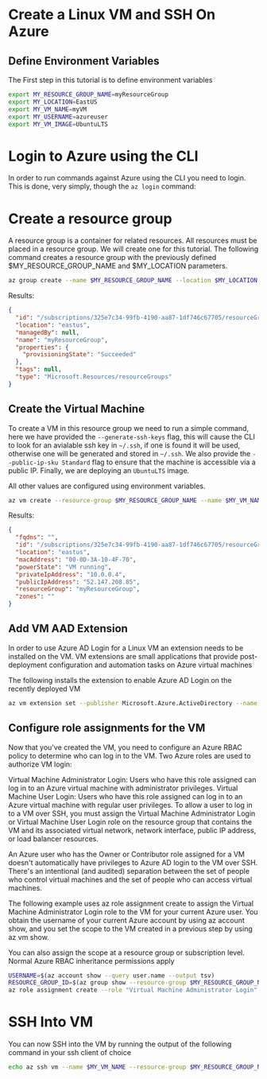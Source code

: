 # Create a Linux VM and SSH On Azure

## Define Environment Variables

The First step in this tutorial is to define environment variables 

```bash
export MY_RESOURCE_GROUP_NAME=myResourceGroup
export MY_LOCATION=EastUS
export MY_VM_NAME=myVM
export MY_USERNAME=azureuser
export MY_VM_IMAGE=UbuntuLTS
```

# Login to Azure using the CLI

In order to run commands against Azure using the CLI you need to login. This is done, very simply, though the `az login` command:

# Create a resource group

A resource group is a container for related resources. All resources must be placed in a resource group. We will create one for this tutorial. The following command creates a resource group with the previously defined $MY_RESOURCE_GROUP_NAME and $MY_LOCATION parameters.

```bash
az group create --name $MY_RESOURCE_GROUP_NAME --location $MY_LOCATION
```

Results:

```json expected-similarity=0.7
{
  "id": "/subscriptions/325e7c34-99fb-4190-aa87-1df746c67705/resourceGroups/myResourceGroup",
  "location": "eastus",
  "managedBy": null,
  "name": "myResourceGroup",
  "properties": {
    "provisioningState": "Succeeded"
  },
  "tags": null,
  "type": "Microsoft.Resources/resourceGroups"
}
```

## Create the Virtual Machine

To create a VM in this resource group we need to run a simple command, here we have provided the `--generate-ssh-keys` flag, this will cause the CLI to look for an avialable ssh key in `~/.ssh`, if one is found it will be used, otherwise one will be generated and stored in `~/.ssh`. We also provide the `--public-ip-sku Standard` flag to ensure that the machine is accessible via a public IP. Finally, we are deploying an `UbuntuLTS` image. 

All other values are configured using environment variables.

```bash
az vm create --resource-group $MY_RESOURCE_GROUP_NAME --name $MY_VM_NAME --image $MY_VM_IMAGE --assign-identity --admin-username $MY_USERNAME --generate-ssh-keys --public-ip-sku Standard
```

Results:

```json expected-similarity=0.7
{
  "fqdns": "",
  "id": "/subscriptions/325e7c34-99fb-4190-aa87-1df746c67705/resourceGroups/myResourceGroup/providers/Microsoft.Compute/virtualMachines/myVM",
  "location": "eastus",
  "macAddress": "00-0D-3A-10-4F-70",
  "powerState": "VM running",
  "privateIpAddress": "10.0.0.4",
  "publicIpAddress": "52.147.208.85",
  "resourceGroup": "myResourceGroup",
  "zones": ""
}
```

## Add VM AAD Extension

In order to use Azure AD Login for a Linux VM an extension needs to be installed on the VM. VM extensions are small applications that provide post-deployment configuration and automation tasks on Azure virtual machines

The following installs the extension to enable Azure AD Login on the recently deployed VM

```bash
az vm extension set --publisher Microsoft.Azure.ActiveDirectory --name AADSSHLoginForLinux --resource-group $MY_RESOURCE_GROUP_NAME --vm-name $MY_VM_NAME
```
## Configure role assignments for the VM

Now that you've created the VM, you need to configure an Azure RBAC policy to determine who can log in to the VM. Two Azure roles are used to authorize VM login:

Virtual Machine Administrator Login: Users who have this role assigned can log in to an Azure virtual machine with administrator privileges.
Virtual Machine User Login: Users who have this role assigned can log in to an Azure virtual machine with regular user privileges.
To allow a user to log in to a VM over SSH, you must assign the Virtual Machine Administrator Login or Virtual Machine User Login role on the resource group that contains the VM and its associated virtual network, network interface, public IP address, or load balancer resources.

An Azure user who has the Owner or Contributor role assigned for a VM doesn't automatically have privileges to Azure AD login to the VM over SSH. There's an intentional (and audited) separation between the set of people who control virtual machines and the set of people who can access virtual machines.

The following example uses az role assignment create to assign the Virtual Machine Administrator Login role to the VM for your current Azure user. You obtain the username of your current Azure account by using az account show, and you set the scope to the VM created in a previous step by using az vm show.

You can also assign the scope at a resource group or subscription level. Normal Azure RBAC inheritance permissions apply

```bash
USERNAME=$(az account show --query user.name --output tsv)
RESOURCE_GROUP_ID=$(az group show --resource-group $MY_RESOURCE_GROUP_NAME --query id -o tsv)
az role assignment create --role "Virtual Machine Administrator Login" --assignee $USERNAME --scope $RESOURCE_GROUP_ID
```

# SSH Into VM

You can now SSH into the VM by running the output of the following command in your ssh client of choice

```bash
echo az ssh vm --name $MY_VM_NAME --resource-group $MY_RESOURCE_GROUP_NAME
```
